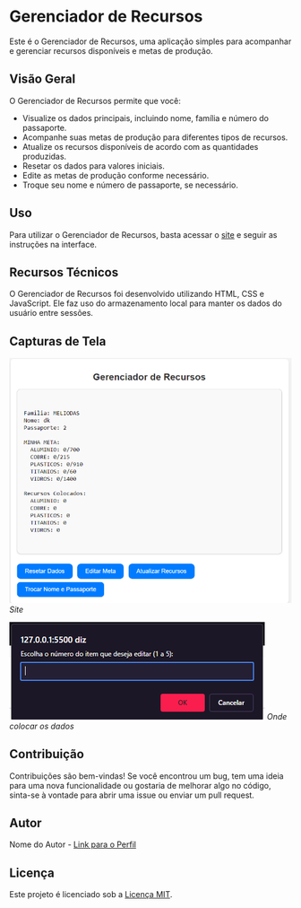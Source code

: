 # Gerenciador de Recursos

Este é o Gerenciador de Recursos, uma aplicação simples para acompanhar e gerenciar recursos disponíveis e metas de produção.

## Visão Geral

O Gerenciador de Recursos permite que você:

- Visualize os dados principais, incluindo nome, família e número do passaporte.
- Acompanhe suas metas de produção para diferentes tipos de recursos.
- Atualize os recursos disponíveis de acordo com as quantidades produzidas.
- Resetar os dados para valores iniciais.
- Edite as metas de produção conforme necessário.
- Troque seu nome e número de passaporte, se necessário.

## Uso

Para utilizar o Gerenciador de Recursos, basta acessar o [site](link_para_o_seu_site) e seguir as instruções na interface.

## Recursos Técnicos

O Gerenciador de Recursos foi desenvolvido utilizando HTML, CSS e JavaScript. Ele faz uso do armazenamento local para manter os dados do usuário entre sessões.

## Capturas de Tela

![Captura de Tela 1](https://github.com/PullDK/FIvemESTOQUE/blob/main/img/captura_de_tela1.png)
*Site*

![Captura de Tela 2](https://github.com/PullDK/FIvemESTOQUE/blob/main/img/captura_de_tela2.png)
*Onde colocar os dados*

## Contribuição

Contribuições são bem-vindas! Se você encontrou um bug, tem uma ideia para uma nova funcionalidade ou gostaria de melhorar algo no código, sinta-se à vontade para abrir uma issue ou enviar um pull request.

## Autor

Nome do Autor - [Link para o Perfil](https://github.com/PullDK)

## Licença

Este projeto é licenciado sob a [Licença MIT](LICENSE).
